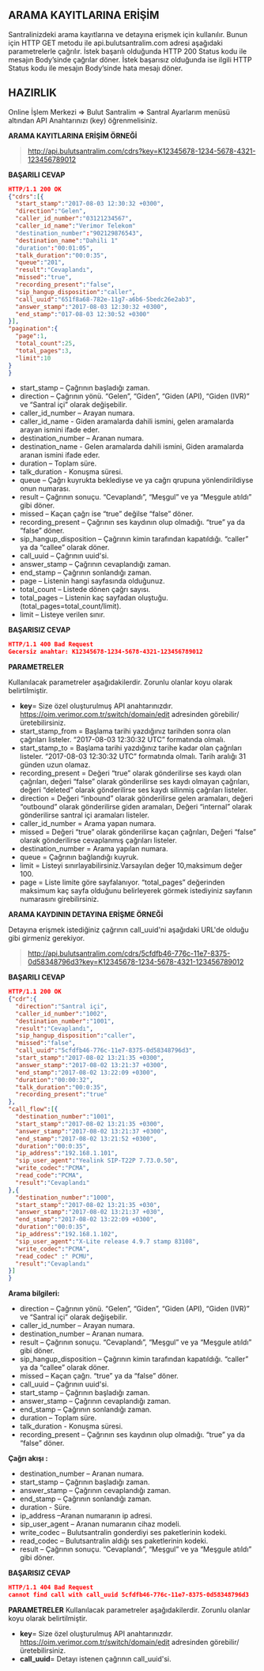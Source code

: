 **ARAMA KAYITLARINA ERİŞİM**
----
Santralinizdeki arama kayıtlarına ve detayına erişmek için kullanılır. Bunun için HTTP GET metodu ile api.bulutsantralim.com adresi
aşağıdaki parametrelerle çağrılır. İstek başarılı olduğunda HTTP 200 Status kodu ile mesajın Body’sinde çağrılar döner. 
İstek başarısız olduğunda ise ilgili HTTP Status kodu ile mesajın Body’sinde hata mesajı döner.

**HAZIRLIK**
----
  Online İşlem Merkezi => Bulut Santralim => Santral Ayarlarım menüsü altından API Anahtarınızı (key) öğrenmelisiniz.
  
**ARAMA KAYITLARINA ERİŞİM ÖRNEĞİ**

>http://api.bulutsantralim.com/cdrs?key=K12345678-1234-5678-4321-123456789012
 
**BAŞARILI CEVAP**

```json
HTTP/1.1 200 OK
{"cdrs":[{
  "start_stamp":"2017-08-03 12:30:32 +0300",
  "direction":"Gelen",
  "caller_id_number":"03121234567",
  "caller_id_name":"Verimor Telekom"
  "destination_number":"902129876543",
  "destination_name":"Dahili 1"
  "duration":"00:01:05",
  "talk_duration":"00:0:35",
  "queue":"201",
  "result":"Cevaplandı",
  "missed":"true",
  "recording_present":"false",
  "sip_hangup_disposition":"caller",
  "call_uuid":"651f8a68-782e-11g7-a6b6-5bedc26e2ab3",
  "answer_stamp":"2017-08-03 12:30:32 +0300",
  "end_stamp":"017-08-03 12:30:52 +0300"
}],
"pagination":{
  "page":1,
  "total_count":25,
  "total_pages":3,
  "limit":10
}
}
```

* start_stamp – Çağrının başladığı zaman.
* direction – Çağrının yönü. “Gelen”, “Giden”, “Giden (API), “Giden (IVR)”  ve  “Santral içi” olarak değişebilir.
* caller_id_number – Arayan numara.
* caller_id_name - Giden aramalarda dahili ismini, gelen aramalarda arayan ismini ifade eder.
* destination_number – Aranan numara.
* destination_name - Gelen aramalarda dahili ismini, Giden aramalarda aranan ismini ifade eder.
* duration – Toplam süre.
* talk_duration - Konuşma süresi.
* queue – Çağrı kuyrukta beklediyse ve ya cağrı qrupuna yönlendirildiyse onun numarası. 
* result – Çağrının sonuçu. “Cevaplandı”, “Meşgul”  ve ya “Meşgule atıldı” gibi  döner.
* missed – Kaçan çağrı ise “true” değilse  “false” döner.
* recording_present – Çağrının ses kaydının olup olmadığı. “true”  ya da “false” döner.
* sip_hangup_disposition – Çağrının kimin tarafından kapatıldığı. “caller” ya da “callee” olarak döner. 
* call_uuid – Çağrının uuid'si.
* answer_stamp – Çağrının cevaplandığı zaman.
* end_stamp – Çağrının sonlandığı zaman. 
* page – Listenin hangi sayfasında olduğunuz. 
* total_count – Listede dönen çağrı sayısı.
* total_pages – Listenin kaç sayfadan oluştuğu.(total_pages=total_count/limit).
* limit – Listeye verilen sınır. 

**BAŞARISIZ CEVAP** 

```json
HTTP/1.1 400 Bad Request 
Gecersiz anahtar: K12345678-1234-5678-4321-123456789012
```

**PARAMETRELER** 

Kullanılacak parametreler aşağıdakilerdir. Zorunlu olanlar koyu olarak belirtilmiştir.

* **key**= Size özel oluşturulmuş API anahtarınızdır.  https://oim.verimor.com.tr/switch/domain/edit adresinden görebilir/üretebilirsiniz.
* start_stamp_from = Başlama tarihi yazdığınız tarihden sonra olan çağrıları listeler. “2017-08-03 12:30:32 UTC” formatında olmalı. 
* start_stamp_to = Başlama tarihi yazdığınız tarihe kadar olan çağrıları listeler. “2017-08-03 12:30:32 UTC” formatında olmalı. Tarih aralığı 31 günden uzun olamaz. 
* recording_present = Değeri “true” olarak gönderilirse ses kaydı olan çağrıları, değeri “false”  olarak gönderilirse ses kaydı olmayan çağrıları, değeri “deleted” olarak gönderilirse ses kaydı silinmiş çağrıları listeler. 
* direction = Değeri  “inbound” olarak gönderilirse gelen aramaları, değeri  “outbound” olarak gönderilirse giden aramaları, Değeri “internal” olarak gönderilirse santral içi aramaları listeler.
* caller_id_number = Arama yapan numara. 
* missed = Değeri “true” olarak gönderilirse kaçan çağrıları, Değeri  “false”  olarak gönderilirse cevaplanmış çağrıları listeler. 
* destination_number = Arama yapılan numara. 
* queue = Çağrının bağlandığı kuyruk. 
* limit = Listeyi sınırlayabilirsiniz.Varsayılan değer 10,maksimum değer 100. 
* page = Liste limite göre sayfalanıyor. “total_pages” değerinden maksimum kaç sayfa olduğunu belirleyerek görmek istediyiniz sayfanın numarasını girebilirsiniz. 

**ARAMA KAYDININ DETAYINA ERİŞME ÖRNEĞİ**

Detayına erişmek istediğiniz çağrının call_uuid'ni aşağıdaki URL'de olduğu gibi girmeniz gerekiyor.

>http://api.bulutsantralim.com/cdrs/5cfdfb46-776c-11e7-8375-0d58348796d3?key=K12345678-1234-5678-4321-123456789012

**BAŞARILI CEVAP** 

```json
HTTP/1.1 200 OK
{"cdr":{
  "direction":"Santral içi",
  "caller_id_number":"1002",
  "destination_number":"1001",
  "result":"Cevaplandı",
  "sip_hangup_disposition":"caller",
  "missed":"false",
  "call_uuid":"5cfdfb46-776c-11e7-8375-0d58348796d3",
  "start_stamp":"2017-08-02 13:21:35 +0300",
  "answer_stamp":"2017-08-02 13:21:37 +0300",
  "end_stamp":"2017-08-02 13:22:09 +0300",
  "duration":"00:00:32",
  "talk_duration":"00:0:35",
  "recording_present":"true"
},
"call_flow":[{
  "destination_number":"1001",
  "start_stamp":"2017-08-02 13:21:35 +0300",
  "answer_stamp":"2017-08-02 13:21:37 +0300",
  "end_stamp":"2017-08-02 13:21:52 +0300",
  "duration":"00:0:35",
  "ip_address":"192.168.1.101",
  "sip_user_agent":"Yealink SIP-T22P 7.73.0.50",
  "write_codec":"PCMA",
  "read_code":"PCMA",
  "result":"Cevaplandı"
},{
  "destination_number":"1000",
  "start_stamp":"2017-08-02 13:21:35 +030",
  "answer_stamp":"2017-08-02 13:21:37 +030",
  "end_stamp":"2017-08-02 13:22:09 +0300",
  "duration":"00:0:35",
  "ip_address":"192.168.1.102",
  "sip_user_agent":"X-Lite release 4.9.7 stamp 83108",
  "write_codec":"PCMA",
  "read_codec" :" PCMU",
  "result":"Cevaplandı"
}]
}
```

**Arama bilgileri:** 

* direction – Çağrının yönü. “Gelen”, “Giden”, “Giden (API), “Giden (IVR)” ve “Santral içi” olarak değişebilir. 
* caller_id_number – Arayan numara. 
* destination_number – Aranan numara.
* result – Çağrının sonuçu. “Cevaplandı”, “Meşgul” ve ya “Meşgule atıldı” gibi döner. 
* sip_hangup_disposition – Çağrının kimin tarafından kapatıldığı. “caller” ya da “callee” olarak döner. 
* missed – Kaçan çağrı. “true” ya da “false” döner. 
* call_uuid – Çağrının uuid'si. 
* start_stamp – Çağrının başladığı zaman. 
* answer_stamp – Çağrının cevaplandığı zaman. 
* end_stamp – Çağrının sonlandığı zaman. 
* duration – Toplam süre.
* talk_duration - Konuşma süresi.
* recording_present – Çağrının ses kaydının olup olmadığı. “true” ya da “false” döner. 

**Çağrı akışı :** 

* destination_number – Aranan numara. 
* start_stamp – Çağrının başladığı zaman. 
* answer_stamp – Çağrının cevaplandığı zaman. 
* end_stamp – Çağrının sonlandığı zaman. 
* duration - Süre.
* ip_address –Aranan numaranın ip adresi. 
* sip_user_agent – Aranan numaranın cihaz modeli. 
* write_codec – Bulutsantralin gonderdiyi ses paketlerinin kodeki. 
* read_codec – Bulutsantralin aldığı ses paketlerinin kodeki. 
* result – Çağrının sonuçu. “Cevaplandı”, “Meşgul” ve ya “Meşgule atıldı” gibi  döner. 

**BAŞARISIZ CEVAP** 

```json
HTTP/1.1 404 Bad Request 
cannot find call with call_uuid 5cfdfb46-776c-11e7-8375-0d58348796d3 
```

**PARAMETRELER** 
Kullanılacak parametreler aşağıdakilerdir. Zorunlu olanlar koyu olarak belirtilmiştir.

* **key**= Size özel oluşturulmuş API anahtarınızdır. https://oim.verimor.com.tr/switch/domain/edit adresinden görebilir/üretebilirsiniz. 
* **call_uuid**= Detayı istenen çağrının call_uuid'si.
